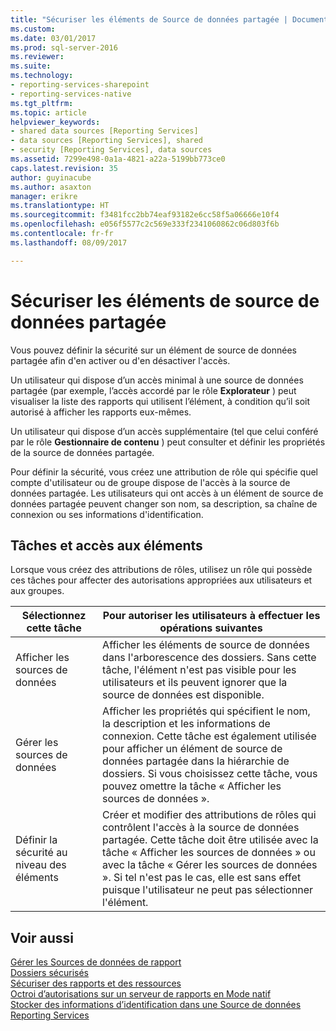 ```yaml
---
title: "Sécuriser les éléments de Source de données partagée | Documents Microsoft"
ms.custom: 
ms.date: 03/01/2017
ms.prod: sql-server-2016
ms.reviewer: 
ms.suite: 
ms.technology:
- reporting-services-sharepoint
- reporting-services-native
ms.tgt_pltfrm: 
ms.topic: article
helpviewer_keywords:
- shared data sources [Reporting Services]
- data sources [Reporting Services], shared
- security [Reporting Services], data sources
ms.assetid: 7299e498-0a1a-4821-a22a-5199bb773ce0
caps.latest.revision: 35
author: guyinacube
ms.author: asaxton
manager: erikre
ms.translationtype: HT
ms.sourcegitcommit: f3481fcc2bb74eaf93182e6cc58f5a06666e10f4
ms.openlocfilehash: e056f5577c2c569e333f2341060862c06d803f6b
ms.contentlocale: fr-fr
ms.lasthandoff: 08/09/2017

---
```

# <a name="secure-shared-data-source-items"></a>Sécuriser les éléments de source de données partagée
  Vous pouvez définir la sécurité sur un élément de source de données partagée afin d'en activer ou d'en désactiver l'accès.  
  
 Un utilisateur qui dispose d’un accès minimal à une source de données partagée (par exemple, l’accès accordé par le rôle **Explorateur** ) peut visualiser la liste des rapports qui utilisent l’élément, à condition qu’il soit autorisé à afficher les rapports eux-mêmes.  
  
 Un utilisateur qui dispose d’un accès supplémentaire (tel que celui conféré par le rôle **Gestionnaire de contenu** ) peut consulter et définir les propriétés de la source de données partagée.  
  
 Pour définir la sécurité, vous créez une attribution de rôle qui spécifie quel compte d'utilisateur ou de groupe dispose de l'accès à la source de données partagée. Les utilisateurs qui ont accès à un élément de source de données partagée peuvent changer son nom, sa description, sa chaîne de connexion ou ses informations d'identification.  
  
## <a name="tasks-and-access-to-items"></a>Tâches et accès aux éléments  
 Lorsque vous créez des attributions de rôles, utilisez un rôle qui possède ces tâches pour affecter des autorisations appropriées aux utilisateurs et aux groupes.  
  
|Sélectionnez cette tâche|Pour autoriser les utilisateurs à effectuer les opérations suivantes|  
|----------------------|---------------------------------|  
|Afficher les sources de données|Afficher les éléments de source de données dans l'arborescence des dossiers. Sans cette tâche, l'élément n'est pas visible pour les utilisateurs et ils peuvent ignorer que la source de données est disponible.|  
|Gérer les sources de données|Afficher les propriétés qui spécifient le nom, la description et les informations de connexion. Cette tâche est également utilisée pour afficher un élément de source de données partagée dans la hiérarchie de dossiers. Si vous choisissez cette tâche, vous pouvez omettre la tâche « Afficher les sources de données ».|  
|Définir la sécurité au niveau des éléments|Créer et modifier des attributions de rôles qui contrôlent l'accès à la source de données partagée. Cette tâche doit être utilisée avec la tâche « Afficher les sources de données » ou avec la tâche « Gérer les sources de données ». Si tel n'est pas le cas, elle est sans effet puisque l'utilisateur ne peut pas sélectionner l'élément.|  
  
## <a name="see-also"></a>Voir aussi  
 [Gérer les Sources de données de rapport](../../reporting-services/report-data/manage-report-data-sources.md)   
 [Dossiers sécurisés](../../reporting-services/security/secure-folders.md)   
 [Sécuriser des rapports et des ressources](../../reporting-services/security/secure-reports-and-resources.md)   
 [Octroi d’autorisations sur un serveur de rapports en Mode natif](../../reporting-services/security/granting-permissions-on-a-native-mode-report-server.md)   
 [Stocker des informations d’identification dans une Source de données Reporting Services](../../reporting-services/report-data/store-credentials-in-a-reporting-services-data-source.md)  
  
  
